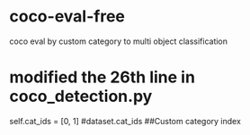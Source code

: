 # coco-eval-free
coco eval by custom category to multi object classification
# modified the 26th line in coco_detection.py
self.cat_ids = [0, 1] #dataset.cat_ids ##Custom category index
